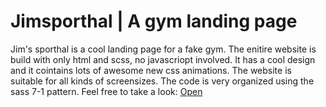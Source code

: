 # Jimsporthal | A gym landing page

Jim's sporthal is a cool landing page for a fake gym. The enitire website is build with only html and scss, no javascriopt involved. It has a cool design and it cointains lots of awesome new css animations. The website is suitable for all kinds of screensizes. The code is very organized using the sass 7-1 pattern. 
Feel free to take a look: [Open](https://hopeful-meitner-20a3db.netlify.app/)
